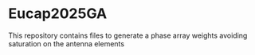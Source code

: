 # Eucap2025GA
 This repository contains files to generate a phase array weights avoiding saturation on the antenna elements
